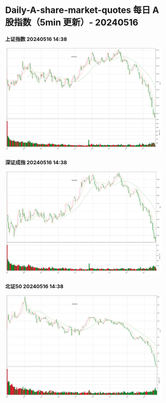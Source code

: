 
# Daily-A-share-market-quotes 每日 A 股指数（5min 更新）- 20240516

### 上证指数 20240516 14:38
![](./fig/2024/5/20240516-sh000001.png)

### 深证成指 20240516 14:38
![](./fig/2024/5/20240516-sz399001.png)

### 北证50 20240516 14:38
![](./fig/2024/5/20240516-bj899050.png)
